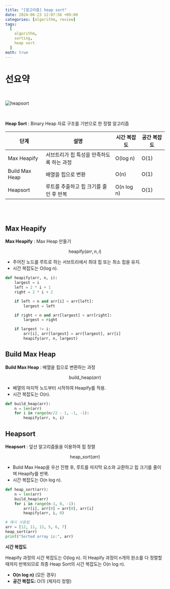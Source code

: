 ```yaml
---
title: "[알고리즘] heap sort"
date: 2024-06-23 12:07:56 +09:00
categories: [algorithm, review]
tags:
  [
    algorithm,
    sorting,
    heap sort
  ]
math: true
---
```


# **선요약**

<br/>

![heapsort](https://velog.velcdn.com/images/kang9366/post/6a74d69a-514e-4346-9c79-3a03015cff70/image.gif)

<br/>

**Heap Sort** : Binary Heap 자료 구조를 기반으로 한 정렬 알고리즘

| 단계 | 설명 | 시간 복잡도 | 공간 복잡도 |
| --- | --- | --- | --- |
| Max Heapify | 서브트리가 힙 특성을 만족하도록 하는 과정 | O(log n) | O(1) |
| Build Max Heap | 배열을 힙으로 변환 | O(n) | O(1) |
| Heapsort | 루트를 추출하고 힙 크기를 줄인 후 반복 | O(n log n) | O(1) |

<br/>
<br/>

## **Max Heapify**

**Max Heapify** : Max Heap 만들기

$$ \text{heapify}(arr, n, i) $$

- 주어진 노드를 루트로 하는 서브트리에서 최대 힙 또는 최소 힙을 유지.
- 시간 복잡도는 O(log n).

```python
def heapify(arr, n, i):
    largest = i
    left = 2 * i + 1
    right = 2 * i + 2

    if left < n and arr[i] < arr[left]:
        largest = left

    if right < n and arr[largest] < arr[right]:
        largest = right

    if largest != i:
        arr[i], arr[largest] = arr[largest], arr[i]
        heapify(arr, n, largest)
```

## **Build Max Heap**

**Build Max Heap** : 배열을 힙으로 변환하는 과정

$$ \text{build_heap}(arr) $$

- 배열의 마지막 노드부터 시작하여 Heapify를 적용.
- 시간 복잡도는 O(n).

```python
def build_heap(arr):
    n = len(arr)
    for i in range(n//2 - 1, -1, -1):
        heapify(arr, n, i)
```

## **Heapsort**

**Heapsort** : 앞선 알고리즘들을 이용하여 힙 정렬

$$ \text{heap_sort}(arr) $$

- Bulid Max Heap을 우선 진행 후, 루트를 마지막 요소와 교환하고 힙 크기를 줄이며 Heapify를 반복.
- 시간 복잡도는 O(n log n).

```python
def heap_sort(arr):
    n = len(arr)
    build_heap(arr)
    for i in range(n-1, 0, -1):
        arr[i], arr[0] = arr[0], arr[i]
        heapify(arr, i, 0)

# 예시 사용법
arr = [12, 11, 13, 5, 6, 7]
heap_sort(arr)
print("Sorted array is:", arr)
```

**시간 복잡도**

Heapify 과정의 시간 복잡도는 O(log n). 이 Heapify 과정이 n개의 원소를 다 정렬할 때까지 반복되므로 최종 Heap Sort의 시간 복잡도는 O(n log n).

- **O(n log n)** (모든 경우)
- **공간 복잡도:** O(1) (제자리 정렬)
